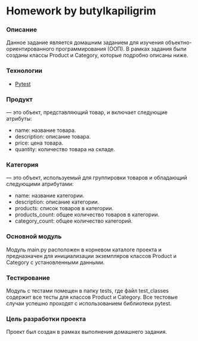 # Homework by butylkapiligrim
### Описание  
Данное задание является домашним заданием для изучения объектно-ориентированного программирования (ООП). В рамках задания были созданы классы Product и Category, которые подробно описаны ниже.

### Технологии  
- [Pytest](https://docs.pytest.org/en/stable/contents.html)

### Продукт  
— это объект, представляющий товар, и включает следующие атрибуты:  
  - name: название товара.  
  - description: описание товара.  
  - price: цена товара.  
  - quantity: количество товара на складе.  

### Категория  
— это объект, используемый для группировки товаров и обладающий следующими атрибутами:  
  - name: название категории.  
  - description: описание категории.  
  - products: список товаров в категории.  
  - products_count: общее количество товаров в категории.  
  - category_count: общее количество категорий.  

### Основной модуль  
Модуль main.py расположен в корневом каталоге проекта и предназначен для инициализации экземпляров классов Product и Category с установленными данными.

### Тестирование  
Модуль с тестами помещен в папку tests, где файл test_classes содержит все тесты для классов Product и Category. Все тестовые случаи успешно проходят с использованием библиотеки pytest.

### Цель разработки проекта  
Проект был создан в рамках выполнения домашнего задания.